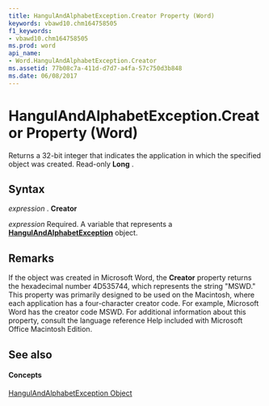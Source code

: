 ```yaml
---
title: HangulAndAlphabetException.Creator Property (Word)
keywords: vbawd10.chm164758505
f1_keywords:
- vbawd10.chm164758505
ms.prod: word
api_name:
- Word.HangulAndAlphabetException.Creator
ms.assetid: 77b08c7a-411d-d7d7-a4fa-57c750d3b848
ms.date: 06/08/2017
---
```



# HangulAndAlphabetException.Creator Property (Word)

Returns a 32-bit integer that indicates the application in which the specified object was created. Read-only **Long** .


## Syntax

 _expression_ . **Creator**

 _expression_ Required. A variable that represents a **[HangulAndAlphabetException](hangulandalphabetexception-object-word.md)** object.


## Remarks

If the object was created in Microsoft Word, the **Creator** property returns the hexadecimal number 4D535744, which represents the string "MSWD." This property was primarily designed to be used on the Macintosh, where each application has a four-character creator code. For example, Microsoft Word has the creator code MSWD. For additional information about this property, consult the language reference Help included with Microsoft Office Macintosh Edition.


## See also


#### Concepts


[HangulAndAlphabetException Object](hangulandalphabetexception-object-word.md)

